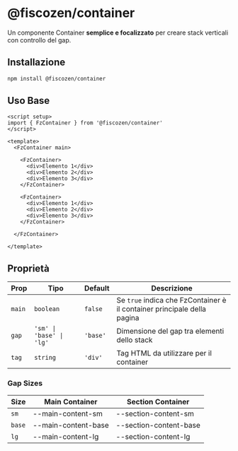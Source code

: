 # @fiscozen/container

Un componente Container **semplice e focalizzato** per creare stack verticali con controllo del gap.

## Installazione

```bash
npm install @fiscozen/container
```

## Uso Base

```vue
<script setup>
import { FzContainer } from '@fiscozen/container'
</script>

<template>
  <FzContainer main>

    <FzContainer>
      <div>Elemento 1</div>
      <div>Elemento 2</div>
      <div>Elemento 3</div>
    </FzContainer>

    <FzContainer>
      <div>Elemento 1</div>
      <div>Elemento 2</div>
      <div>Elemento 3</div>
    </FzContainer>

  </FzContainer>

</template>
```

## Proprietà

| Prop | Tipo | Default | Descrizione |
|------|------|---------|-------------|
| `main` | `boolean` | `false` | Se `true` indica che FzContainer è il container principale della pagina |
| `gap` | `'sm' \| 'base' \| 'lg'` | `'base'` | Dimensione del gap tra elementi dello stack |
| `tag` | `string` | `'div'` | Tag HTML da utilizzare per il container |

### Gap Sizes

| Size | Main Container | Section Container |
|------|---------------|------------------|
| `sm` | --main-content-sm | --section-content-sm |
| `base` | --main-content-base | --section-content-base |
| `lg` | --main-content-lg | --section-content-lg |
